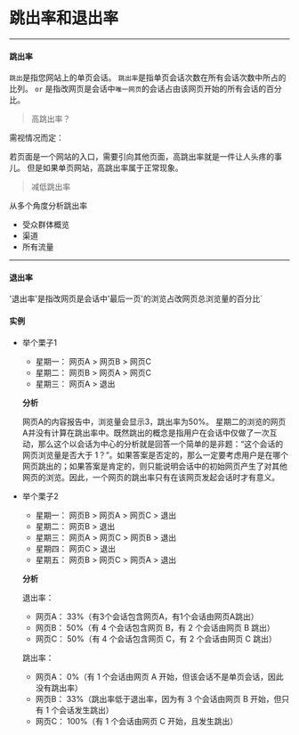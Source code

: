 # 跳出率和退出率

<hr/>

#### 跳出率

`跳出`是指您网站上的单页会话。
`跳出率`是指单页会话次数在所有会话次数中所占的比列。 `or` 是指改网页是会话中`唯一网页`的会话占由该网页开始的所有会话的百分比。

> 高跳出率？

需视情况而定：

若页面是一个网站的入口，需要引向其他页面，高跳出率就是一件让人头疼的事儿。
但是如果单页网站，高跳出率属于正常现象。

> 减低跳出率

从多个角度分析跳出率

* 受众群体概览
* 渠道
* 所有流量

<hr/>

#### 退出率

'退出率'是指改网页是会话中'最后一页'的浏览占改网页总浏览量的百分比`


#### 实例

* 举个栗子1
    * 星期一： 网页A > 网页B > 网页C
    * 星期二： 网页B > 网页A > 网页C
    * 星期三： 网页A > 退出
    
    **分析**
    
    网页A的内容报告中，浏览量会显示3，跳出率为50%。 星期二的浏览的网页A并没有计算在跳出率中。既然跳出的概念是指用户在会话中仅做了一次互动，那么这个以会话为中心的分析就是回答一个简单的是非题：“这个会话的网页浏览量是否大于 1？”。如果答案是否定的，那么一定要考虑用户是在哪个网页跳出的；如果答案是肯定的，则只能说明会话中的初始网页产生了对其他网页的浏览。因此，一个网页的跳出率只有在该网页发起会话时才有意义。
    
* 举个栗子2
    * 星期一： 网页B > 网页A > 网页C > 退出
    * 星期二： 网页B > 退出
    * 星期三： 网页A > 网页C > 网页B > 退出
    * 星期四： 网页C > 退出
    * 星期五： 网页B > 网页C > 网页A > 退出   
    
    **分析**
    
    退出率：
    
    * 网页A： 33%（有3个会话包含网页A，有1个会话由网页A跳出）
    * 网页B： 50%（有 4 个会话包含网页 B，有 2 个会话由网页 B 跳出）
    * 网页C： 50%（有 4 个会话包含网页 C，有 2 个会话由网页 C 跳出）
    
    跳出率：
    
    * 网页A： 0%（有 1 个会话由网页 A 开始，但该会话不是单页会话，因此没有跳出率）
    * 网页B： 33%（跳出率低于退出率，因为有 3 个会话由网页 B 开始，但只有 1 个会话发生跳出）
    * 网页C： 100%（有 1 个会话由网页 C 开始，且发生跳出）
